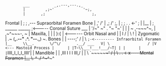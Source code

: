 
            ___           _,.---,---.,_
            |         ,;~'             '~;,
            |       ,;                     ;,
   Frontal  |      ;                         ; ,--- Supraorbital Foramen
    Bone    |     ,'                         /'
            |    ,;                        /' ;,
            |    ; ;      .           . <-'  ; |
            |__  | ;   ______       ______   ;<----- Coronal Suture
           ___   |  '/~"     ~" . "~     "~\'  |
           |     |  ~  ,-~~~^~, | ,~^~~~-,  ~  |
 Maxilla,  |      |   |        }:{        | <------ Orbit
Nasal and  |      |   l       / | \       !   |
Zygomatic  |      .~  (__,.--" .^. "--.,__)  ~.
  Bones    |      |    ----;' / | \ `;-<--------- Infraorbital Foramen
           |__     \\__.       \/^\/       .__/
              ___   V| \                 / |V <--- Mastoid Process
              |      | |T~\\___!___!___/~T| |
              |      | |`IIII_I_I_I_IIII'| |
     Mandible |      |  \,III I I I III,/  |
              |       \   `~~~~~~~~~~'    /
              |         \   .       . <-x---- Mental Foramen
              |__        \\.    ^    ./
                            ^~~~^~~~^

